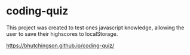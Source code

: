 # coding-quiz

This project was created to test ones javascript knowledge, allowing the user to save their highscores to localStorage.

https://bhutchingson.github.io/coding-quiz/